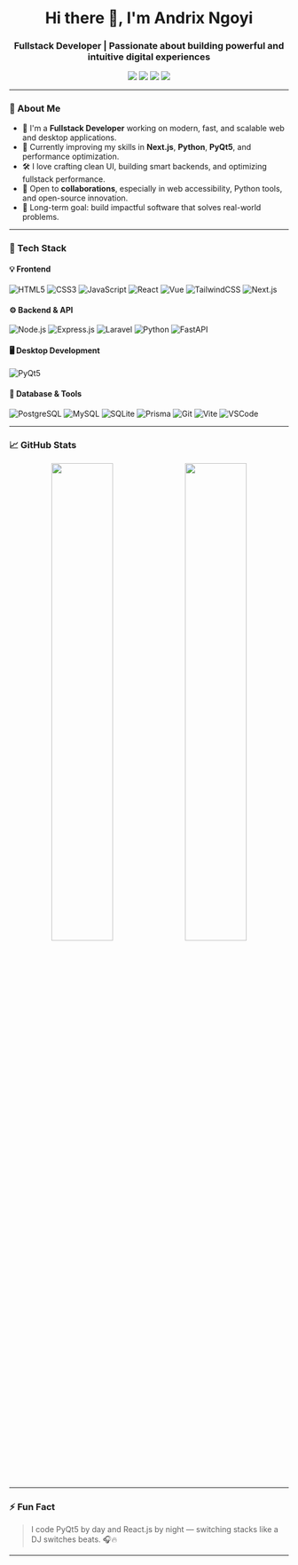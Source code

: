 <h1 align="center">Hi there 👋, I'm Andrix Ngoyi</h1>
<h3 align="center">Fullstack Developer | Passionate about building powerful and intuitive digital experiences</h3>

<p align="center">
  <a href="https://andrixngoyi.vercel.app" target="_blank"><img src="https://img.shields.io/badge/Portfolio-%23000000.svg?style=for-the-badge&logo=firefox&logoColor=white"/></a>
  <a href="mailto:andrixngoyi243@gmail.com"><img src="https://img.shields.io/badge/Email-%23D14836.svg?style=for-the-badge&logo=gmail&logoColor=white"/></a>
  <a href="https://www.linkedin.com/in/andrix-ngoyi-469662321" target="_blank"><img src="https://img.shields.io/badge/LinkedIn-%230077B5.svg?style=for-the-badge&logo=linkedin&logoColor=white"/></a>
  <a href="https://github.com/AndrixNg1" target="_blank"><img src="https://img.shields.io/badge/GitHub-%23121011.svg?style=for-the-badge&logo=github&logoColor=white"/></a>
</p>

---

### 🚀 About Me

- 🧠 I'm a **Fullstack Developer** working on modern, fast, and scalable web and desktop applications.
- 🌱 Currently improving my skills in **Next.js**, **Python**, **PyQt5**, and performance optimization.
- 🛠️ I love crafting clean UI, building smart backends, and optimizing fullstack performance.
- 🤝 Open to **collaborations**, especially in web accessibility, Python tools, and open-source innovation.
- 🎯 Long-term goal: build impactful software that solves real-world problems.

---

### 🧠 Tech Stack

#### 💡 Frontend
![HTML5](https://img.shields.io/badge/HTML5-E34F26?style=flat&logo=html5&logoColor=white)
![CSS3](https://img.shields.io/badge/CSS3-1572B6?style=flat&logo=css3&logoColor=white)
![JavaScript](https://img.shields.io/badge/JavaScript-F7DF1E?style=flat&logo=javascript&logoColor=black)
![React](https://img.shields.io/badge/React-20232A?style=flat&logo=react&logoColor=61DAFB)
![Vue](https://img.shields.io/badge/Vue.js-35495E?style=flat&logo=vue.js&logoColor=4FC08D)
![TailwindCSS](https://img.shields.io/badge/TailwindCSS-06B6D4?style=flat&logo=tailwind-css&logoColor=white)
![Next.js](https://img.shields.io/badge/Next.js-000000?style=flat&logo=next.js&logoColor=white)

#### ⚙️ Backend & API
![Node.js](https://img.shields.io/badge/Node.js-339933?style=flat&logo=nodedotjs&logoColor=white)
![Express.js](https://img.shields.io/badge/Express.js-000000?style=flat&logo=express&logoColor=white)
![Laravel](https://img.shields.io/badge/Laravel-FF2D20?style=flat&logo=laravel&logoColor=white)
![Python](https://img.shields.io/badge/Python-3776AB?style=flat&logo=python&logoColor=white)
![FastAPI](https://img.shields.io/badge/FastAPI-005571?style=flat&logo=fastapi)

#### 🖥️ Desktop Development
![PyQt5](https://img.shields.io/badge/PyQt5-41CD52?style=flat&logo=python&logoColor=white)

#### 🧩 Database & Tools
![PostgreSQL](https://img.shields.io/badge/PostgreSQL-336791?style=flat&logo=postgresql&logoColor=white)
![MySQL](https://img.shields.io/badge/MySQL-4479A1?style=flat&logo=mysql&logoColor=white)
![SQLite](https://img.shields.io/badge/SQLite-003B57?style=flat&logo=sqlite&logoColor=white)
![Prisma](https://img.shields.io/badge/Prisma-2D3748?style=flat&logo=prisma)
![Git](https://img.shields.io/badge/Git-F05032?style=flat&logo=git&logoColor=white)
![Vite](https://img.shields.io/badge/Vite-646CFF?style=flat&logo=vite&logoColor=white)
![VSCode](https://img.shields.io/badge/VSCode-007ACC?style=flat&logo=visual-studio-code&logoColor=white)

---

### 📈 GitHub Stats

<p align="center">
  <img src="https://github-readme-stats.vercel.app/api?username=AndrixNg1&show_icons=true&theme=radical" width="47%" />
  <img src="https://github-readme-streak-stats.herokuapp.com/?user=AndrixNg1&theme=radical" width="47%" />
</p>

---

### ⚡ Fun Fact

> I code PyQt5 by day and React.js by night — switching stacks like a DJ switches beats. 🎧🔥

---

